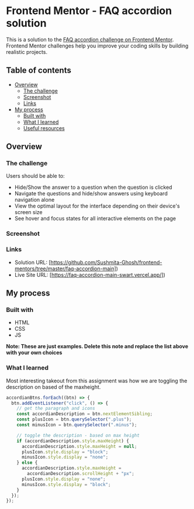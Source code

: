# Frontend Mentor - FAQ accordion solution

This is a solution to the [FAQ accordion challenge on Frontend Mentor](https://www.frontendmentor.io/challenges/faq-accordion-wyfFdeBwBz). Frontend Mentor challenges help you improve your coding skills by building realistic projects.

## Table of contents

- [Overview](#overview)
  - [The challenge](#the-challenge)
  - [Screenshot](#screenshot)
  - [Links](#links)
- [My process](#my-process)
  - [Built with](#built-with)
  - [What I learned](#what-i-learned)
  - [Useful resources](#useful-resources)

## Overview

### The challenge

Users should be able to:

- Hide/Show the answer to a question when the question is clicked
- Navigate the questions and hide/show answers using keyboard navigation alone
- View the optimal layout for the interface depending on their device's screen size
- See hover and focus states for all interactive elements on the page

### Screenshot

### Links

- Solution URL: [https://github.com/Sushmita-Ghosh/frontend-mentors/tree/master/faq-accordion-main])
- Live Site URL: [https://faq-accordion-main-swart.vercel.app/])

## My process

### Built with

- HTML
- CSS
- JS

**Note: These are just examples. Delete this note and replace the list above with your own choices**

### What I learned

Most interesting takeout from this assignment was how we are toggling the description on based of the maxheight.

```js
accordianBtns.forEach((btn) => {
  btn.addEventListener("click", () => {
    // get the paragraph and icons
    const accordianDescription = btn.nextElementSibling;
    const plusIcon = btn.querySelector(".plus");
    const minusIcon = btn.querySelector(".minus");

    // toggle the description - based on max height
    if (accordianDescription.style.maxHeight) {
      accordianDescription.style.maxHeight = null;
      plusIcon.style.display = "block";
      minusIcon.style.display = "none";
    } else {
      accordianDescription.style.maxHeight =
        accordianDescription.scrollHeight + "px";
      plusIcon.style.display = "none";
      minusIcon.style.display = "block";
    }
  });
});
```
